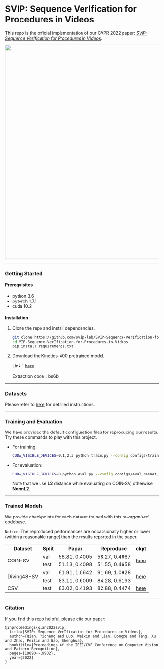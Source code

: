 # SVIP: Sequence VerIfication for Procedures in Videos
This repo is the official implementation of our CVPR 2022 paper: [*SVIP: Sequence VerIfication for Procedures in Videos*](https://arxiv.org/abs/2112.06447).

<image src="imgs/task.png" width="700">

---
### Getting Started
#### Prerequisites
- python 3.6
- pytorch 1.7.1
- cuda 10.2

#### Installation
1. Clone the repo and install dependencies.
    ```bash
    git clone https://github.com/svip-lab/SVIP-Sequence-VerIfication-for-Procedures-in-Videos.git
    cd VIP-Sequence-VerIfication-for-Procedures-in-Videos
    pip install requirements.txt 
    ```
2. Download the Kinetics-400 pretrained model.

    Link：[here](https://pan.baidu.com/s/1sJU_u1QWLpeNVjymoqGO3g?pwd=bs6b)
    
    Extraction code：bs6b

---
### Datasets
Please refer to [here](https://github.com/svip-lab/SVIP-Sequence-VerIfication-for-Procedures-in-Videos/tree/main/Datasets) for detailed instructions.

---
### Training and Evaluation
We have provided the default configuration files for reproducing our results. Try these commands to play with this project. 
    
- For training:
    ```bash
    CUDA_VISIBLE_DEVICES=0,1,2,3 python train.py --config configs/train_resnet_config.yml
    ```
- For evaluation:
    ```bash
    CUDA_VISIBLE_DEVICES=0 python eval.py --config configs/eval_resnet_config.yml --root_path [model&log folder] --dist [L2/NormL2] --log_name [xxx]
    ```
    Note that we use **L2** distance while evaluating on COIN-SV, otherwise **NormL2**.

---
### Trained Models
We provide checkpoints for each dataset trained with this *re-organized* codebase. 

`Notice`: The reproduced performances are occassionally higher or lower (within a reasonable range) than the results reported in the paper.

<table>
    <tr>
    <th>Dataset</th><th>Split</th><th>Papar</th><th>Reproduce</th><th>ckpt</th>
    </tr>
    <tr>
        <td rowspan="2">COIN-SV</td>
        <td>val</td>
        <td>56.81, 0.4005</td><td>58.27, 0.4667</td><td rowspan="2"><a href="https://shanghaitecheducn-my.sharepoint.com/:u:/g/personal/qianych_shanghaitech_edu_cn/EV1sUUwj2qhOhjDUZjxH_MIBwAhtOmu-aj94oA5Ymjo3OQ?e=iwgmER">here</a></td>
    </tr>
    <td>test</td><td>51.13, 0.4098</td><td>51.55, 0.4658</td>
    <tr>
        <td rowspan="2">Diving48-SV</td>
        <td>val</td>
        <td>91.91, 1.0642</td><td>91.69, 1.0928</td><td rowspan="2"><a href="https://shanghaitecheducn-my.sharepoint.com/:u:/g/personal/qianych_shanghaitech_edu_cn/EemkvNVloT1Bl4GLwHyB9AsBYr1nA8CExP7AJO2mUiwQog?e=WirdVh">here</a></td>
    </tr>
    <td>test</td><td>83.11, 0.6009</td><td>84.28, 0.6193</td>
    <tr>
        <td>CSV</td>
        <td>test</td>
        <td>83.02, 0.4193</td><td>82.88, 0.4474</td><td><a href="https://shanghaitecheducn-my.sharepoint.com/:u:/g/personal/qianych_shanghaitech_edu_cn/EQTnwW6smH5OgjGpV3eOel4BCir7gBdnqs7nHj1WOS-Z3A?e=ZnNFP7">here</a></td>
    </tr>
</table>


---
### Citation
If you find this repo helpful, please cite our paper:
```
@inproceedings{qian2022svip,
  title={SVIP: Sequence VerIfication for Procedures in Videos},
  author={Qian, Yicheng and Luo, Weixin and Lian, Dongze and Tang, Xu and Zhao, Peilin and Gao, Shenghua},
  booktitle={Proceedings of the IEEE/CVF Conference on Computer Vision and Pattern Recognition},
  pages={19890--19902},
  year={2022}
}
```
